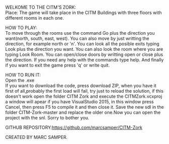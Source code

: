 WELKOME TO THE CITM'S ZORK:  
Place: The game will take place in the CITM Buildings with three floors with different
rooms in each one.  

HOW TO PLAY:   
To move through the rooms use the command Go plus the direction you want(north, south, east, west).
You can also move by just writting the direction, for example north or 'n'.
You can look all the posible exits typing Look plus the direction you want. You can also look the room where you are
typing Look Room.
You can  open/close doors by writting open or close plus the direction.
If you need any help with the commands type help.
And finally if you want to exit the game press 'q' or write quit.

HOW TO RUN IT:     
Open the .exe      
If you want to download the code, press download ZIP, when you have it first of all,probably the first load will fail, try just to reload the solution, if this doesn't work open the folder CITM Zork and execute the CITMZork.vcxproj a window will apear if you have VisualStudio 2015, in this window press Cancel, then press F5 to compile it and then close it. Save the new sdl in the folder CITM-Zork-master and replace the older one.Now you can open the project with the snl. Sorry to bother you.   


GITHUB REPOSITORY:https://github.com/marcsamper/CITM-Zork     

CREATED BY MARC SAMPER.
